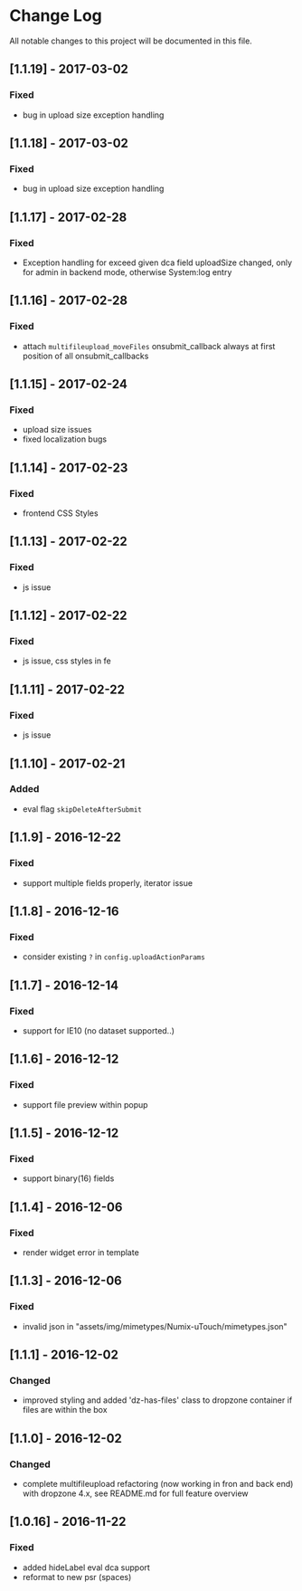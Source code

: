 # Change Log
All notable changes to this project will be documented in this file.

## [1.1.19] - 2017-03-02

### Fixed
- bug in upload size exception handling

## [1.1.18] - 2017-03-02

### Fixed
- bug in upload size exception handling

## [1.1.17] - 2017-02-28

### Fixed
- Exception handling for exceed given dca field uploadSize changed, only for admin in backend mode, otherwise System:log entry 

## [1.1.16] - 2017-02-28

### Fixed
- attach `multifileupload_moveFiles` onsubmit_callback always at first position of all onsubmit_callbacks

## [1.1.15] - 2017-02-24

### Fixed
- upload size issues
- fixed localization bugs

## [1.1.14] - 2017-02-23

### Fixed
- frontend CSS Styles

## [1.1.13] - 2017-02-22

### Fixed
- js issue

## [1.1.12] - 2017-02-22

### Fixed
- js issue, css styles in fe

## [1.1.11] - 2017-02-22

### Fixed
- js issue

## [1.1.10] - 2017-02-21

### Added
- eval flag `skipDeleteAfterSubmit`

## [1.1.9] - 2016-12-22

### Fixed
- support multiple fields properly, iterator issue

## [1.1.8] - 2016-12-16

### Fixed
- consider existing `?` in `config.uploadActionParams`

## [1.1.7] - 2016-12-14

### Fixed
- support for IE10 (no dataset supported..)

## [1.1.6] - 2016-12-12

### Fixed
- support file preview within popup

## [1.1.5] - 2016-12-12

### Fixed
- support binary(16) fields

## [1.1.4] - 2016-12-06

### Fixed
- render widget error in template

## [1.1.3] - 2016-12-06

### Fixed
- invalid json in "assets/img/mimetypes/Numix-uTouch/mimetypes.json"

## [1.1.1] - 2016-12-02

### Changed
- improved styling and added 'dz-has-files' class to dropzone container if files are within the box

## [1.1.0] - 2016-12-02

### Changed
- complete multifileupload refactoring (now working in fron and back end) with dropzone 4.x, see README.md for full feature overview

## [1.0.16] - 2016-11-22

### Fixed
- added hideLabel eval dca support
- reformat to new psr (spaces)
